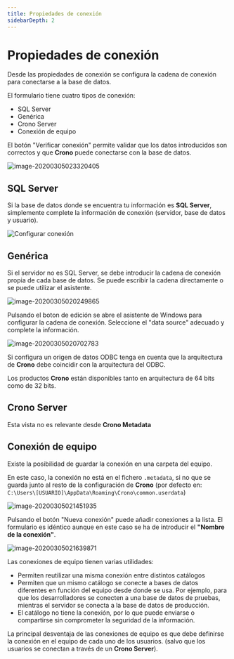 ```yaml
---
title: Propiedades de conexión
sidebarDepth: 2
---
```



# Propiedades de conexión

Desde las propiedades de conexión se configura la cadena de conexión para conectarse a la base de datos.

El formulario tiene cuatro tipos de conexión:

- SQL Server
- Genérica
- Crono Server
- Conexión de equipo

El botón "Verificar conexión" permite validar que los datos introducidos son correctos y que **Crono** puede conectarse con la base de datos.

![image-20200305023320405](/images/conexion6.png)

## SQL Server

Si la base de datos donde se encuentra tu información es **SQL Server**, simplemente complete la información de conexión (servidor, base de datos y usuario).

![Configurar conexión](/images/configurar-conexion.png)



## Genérica

Si el servidor no es SQL Server, se debe introducir la cadena de conexión propia de cada base de datos. Se puede escribir la cadena directamente o se puede utilizar el asistente.

![image-20200305020249865](/images/conexion2.png)

Pulsando el boton de edición se abre el asistente de Windows para configurar la cadena de conexión. Seleccione el "data source" adecuado y complete la información.

![image-20200305020702783](/images/conexion3.png)

Si configura un origen de datos ODBC tenga en cuenta que la arquitectura de **Crono** debe coincidir con la arquitectura del ODBC. 

Los productos **Crono** están disponibles tanto en arquitectura de 64 bits como de 32 bits.

## Crono Server

Esta vista no es relevante desde **Crono Metadata**

## Conexión de equipo

Existe la posibilidad de guardar la conexión en una carpeta del equipo. 

En este caso, la conexión no está en el fichero `.metadata`, si no que se guarda junto al resto de la configuración de **Crono** (por defecto en: `C:\Users\[USUARIO]\AppData\Roaming\Crono\common.userdata`)





![image-20200305021451935](/images/conexion4.png)



Pulsando el botón "Nueva conexión" puede añadir conexiones a la lista. El formulario es idéntico aunque en este caso se ha de introducir el **"Nombre de la conexión"**.



![image-20200305021639871](/images/conexion5.png)



Las conexiones de equipo tienen varias utilidades:

- Permiten reutilizar una misma conexión entre distintos catálogos
- Permiten que un mismo catálogo se conecte a bases de datos diferentes en función del equipo desde donde se usa. Por ejemplo, para que los desarrolladores se conecten a una base de datos de pruebas, mientras el servidor se conecta a la base de datos de producción.
- El catálogo no tiene la conexión, por lo que puede enviarse o compartirse sin comprometer la seguridad de la información.

La principal desventaja de las conexiones de equipo es que debe definirse la conexión en el equipo de cada uno de los usuarios. (salvo que los usuarios se conectan a través de un **Crono Server**).
